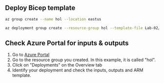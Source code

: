 ## Deploy Bicep template

```bash
az group create --name hol --location eastus

az deployment group create --resource-group hol --template-file Lab-02/Solutions/Exercise2.bicep
```

## Check Azure Portal for inputs & outputs

1. Go to [Azure Portal](https://portal.azure.com)
2. Go to the resource group you created.  In this example, it is called "hol".
3. Click on "Deployments" on the Overview tab
4. Identify your deployment and check the inputs, outputs and ARM template.
